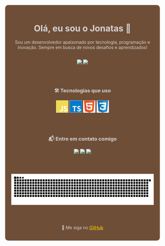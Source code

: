 <div align="center" style="background-color:#6F4E37; padding: 20px; border-radius: 10px; color: #D3D3D3;">

  <h1 style="color: #D3D3D3;">Olá, eu sou o Jonatas 👋</h1>

  <p style="color: #D3D3D3;">
    Sou um desenvolvedor apaixonado por tecnologia, programação e inovação. Sempre em busca de novos desafios e aprendizados!
  </p>

  <br/>

  <img width="420" src="https://github-readme-stats.vercel.app/api?username=Jonatasgit23&show_icons=true&theme=tokyonight&include_all_commits=true&count_private=true"/>
  <img width="420" src="https://github-readme-stats.vercel.app/api/top-langs/?username=Jonatasgit23&layout=compact&langs_count=10&theme=tokyonight"/>

  <br/><br/>

  <div>
    <h3 style="color: #D3D3D3;">🛠️ Tecnologias que uso</h3>
    <img height="40" width="40" src="https://raw.githubusercontent.com/devicons/devicon/master/icons/javascript/javascript-plain.svg" alt="JavaScript"/>
    <img height="40" width="40" src="https://raw.githubusercontent.com/devicons/devicon/master/icons/typescript/typescript-plain.svg" alt="TypeScript"/>
    <img height="40" width="40" src="https://raw.githubusercontent.com/devicons/devicon/master/icons/html5/html5-original.svg" alt="HTML5"/>
    <img height="40" width="40" src="https://raw.githubusercontent.com/devicons/devicon/master/icons/css3/css3-original.svg" alt="CSS3"/>
  </div>

  <br/><br/>

  <div>
    <h3 style="color: #D3D3D3;">📬 Entre em contato comigo</h3>
    <a href="https://instagram.com/jona.tas879" target="_blank">
      <img src="https://img.shields.io/badge/-Instagram-%23E4405F?style=for-the-badge&logo=instagram&logoColor=white">
    </a>
    <a href="mailto:jonatas12072000@gmail.com">
      <img src="https://img.shields.io/badge/-Gmail-%23333?style=for-the-badge&logo=gmail&logoColor=white">
    </a>
    <a href="https://www.linkedin.com/in/jonatas-de-jesus-muniz-4683972b2/" target="_blank">
      <img src="https://img.shields.io/badge/-LinkedIn-%230077B5?style=for-the-badge&logo=linkedin&logoColor=white">
    </a>
  </div>

  <br/><br/>

  <img src="https://github.com/Jonatasgit23/Jonatasgit23/blob/output/github-contribution-grid-snake-dark.svg" alt="Snake animation dark"/>

  <br/><br/>

  <p style="color: #D3D3D3;">🔗 Me siga no <a href="https://github.com/Jonatasgit23" target="_blank" style="color: #FFD700;">GitHub</a></p>
</div>
